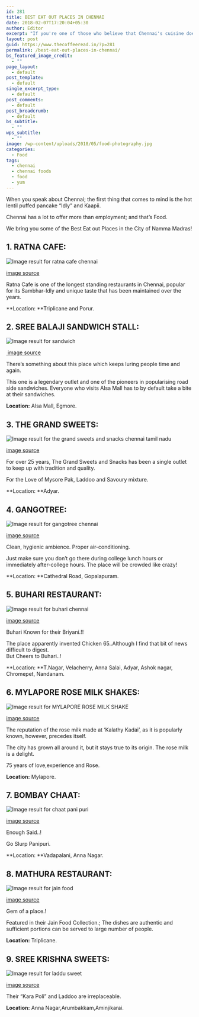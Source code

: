```yaml
---
id: 281
title: BEST EAT OUT PLACES IN CHENNAI
date: 2018-02-07T17:20:04+05:30
author: Editor
excerpt: "If you're one of those who believe that Chennai's cuisine doesn't stretch beyond its 'idli-dosa' stereotypes, be prepared to be pleasantly surprised. "
layout: post
guid: https://www.thecoffeeread.in/?p=281
permalink: /best-eat-out-places-in-chennai/
bs_featured_image_credit:
  - ""
page_layout:
  - default
post_template:
  - default
single_excerpt_type:
  - default
post_comments:
  - default
post_breadcrumb:
  - default
bs_subtitle:
  - ""
wps_subtitle:
  - ""
image: /wp-content/uploads/2018/05/food-photography.jpg
categories:
  - Food
tags:
  - chennai
  - chennai foods
  - food
  - yum
---
```

<div class="sr-social hidden-xs">
  <div>
  </div>
</div>

When you speak about Chennai; the first thing that comes to mind is the hot lentil puffed pancake “Idly” and Kaapii.

Chennai has a lot to offer more than employment; and that’s Food.

We bring you some of the Best Eat out Places in the City of Namma Madras!

## 1. RATNA CAFE:

![Image result for ratna cafe chennai](https://media.hungryforever.com/wp-content/uploads/2017/05/13115025/ratna1.jpg) 

[image source](https://www.google.co.in/search?biw=1350&bih=568&tbs=isz%3Alt%2Cislt%3Axga&tbm=isch&sa=1&ei=JQfsWtvVCIv38QXX1YLoDA&q=ratna+cafe+chennai&oq=ratna+cafe+che&gs_l=psy-ab.3.1.0l2j0i24k1l5.1144008.1147842.0.1149320.14.11.0.3.3.0.141.1071.0j9.9.0....0...1c.1.64.psy-ab..2.12.1108....0.QIYFQMB9-os#imgrc=SMc-qy3D1siMZM:)

Ratna Cafe is one of the longest standing restaurants in Chennai, popular for its Sambhar-Idly and unique taste that has been maintained over the years.

**Location: **Triplicane and Porur.

## 2. SREE BALAJI SANDWICH STALL:

![Image result for sandwich](https://s3.amazonaws.com/truffle-renditions/s01e13_blt-breakfast-sandwich_l_en-US/thumbnails/1080p-Thumbnail.png) 

<div>
  <a href="https://www.google.co.in/search?biw=1350&bih=568&tbs=isz%3Alt%2Cislt%3Axga&tbm=isch&sa=1&ei=7gvsWoPtBof3vATSq6bYCQ&q=sandwich&oq=sand&gs_l=psy-ab.3.0.0i67k1j0j0i67k1j0j0i67k1l2j0j0i67k1j0l2.7242.7874.0.9239.4.4.0.0.0.0.205.532.0j2j1.3.0....0...1c.1.64.psy-ab..1.3.530....0.RfxNpkv2Zd4#imgrc=6cPMQcXtMKLRzM:"> image source</a>
</div>

There’s something about this place which keeps luring people time and again.

This one is a legendary outlet and one of the pioneers in popularising road side sandwiches. Everyone who visits Alsa Mall has to by default take a bite at their sandwiches.

**Location:** Alsa Mall, Egmore.

## 3. THE GRAND SWEETS:

![Image result for the grand sweets and snacks chennai tamil nadu](http://1.bp.blogspot.com/-u37eWLGiV8E/UaeR_6zG0YI/AAAAAAAAOAA/qMm2PQGVKfY/s1600/3.jpg) 

[image source](https://www.google.co.in/search?biw=1350&bih=568&tbs=isz%3Alt%2Cislt%3Axga&tbm=isch&sa=1&ei=-AvsWvDDJYjVvgTJvoW4AQ&q=the+grand+sweets+and+snacks+chennai+tamil+nadu&oq=the+grand+swee&gs_l=psy-ab.3.0.0l2j0i24k1l8.51057.54726.0.56700.14.12.0.2.2.0.155.1357.0j11.11.0....0...1c.1.64.psy-ab..1.13.1378...0i67k1j0i8i30k1.0.IVsHDLuOouM#imgrc=F3FpCr7-f0K-xM:)

For over 25 years, The Grand Sweets and Snacks has been a single outlet to keep up with tradition and quality.

For the Love of Mysore Pak, Laddoo and Savoury mixture.

**Location: **Adyar.

## 4. GANGOTREE:

![Image result for gangotree chennai](https://im1.dineout.co.in/images/uploads/restaurant/sharpen/1/h/w/p1029-143754288155af29e1037d7.jpg?w=1200) 

[image source](https://www.google.co.in/search?biw=1350&bih=568&tbs=isz%3Alt%2Cislt%3Axga&tbm=isch&sa=1&ei=MgzsWs-DKMf-vASw1riADw&q=gangotree+chennai&oq=gangotree+ch&gs_l=psy-ab.3.0.0j0i30k1j0i24k1l3.31483.36583.0.37815.16.14.1.1.1.0.188.1799.0j11.11.0....0...1c.1.64.psy-ab..3.13.1814...0i67k1j0i10k1.0.zO9tjbZgsZo#imgrc=H892MkDhcLVYqM:)

Clean, hygienic ambience. Proper air-conditioning.

Just make sure you don’t go there during college lunch hours or immediately after-college hours. The place will be crowded like crazy!

**Location: **Cathedral Road, Gopalapuram.

## 5. BUHARI RESTAURANT:

![Image result for buhari chennai](https://s-ec.bstatic.com/images/hotel/max1280x900/340/34056072.jpg) 

[image source](https://www.google.co.in/search?biw=1350&bih=568&tbs=isz%3Alt%2Cislt%3Axga&tbm=isch&sa=1&ei=hgzsWu2BCsjfvATXmq-gCA&q=buhari+chennai&oq=buhari+chenn&gs_l=psy-ab.3.0.0j0i5i30k1j0i8i30k1l3j0i24k1l5.2203.6223.0.7907.6.6.0.0.0.0.232.879.0j3j2.5.0....0...1c.1.64.psy-ab..1.5.875...0i67k1j0i30k1.0.XDRRX48umdA#imgrc=ZOJtkOQvlfp5pM:)

Buhari Known for their Briyani.!!

The place apparently invented Chicken 65..Although I find that bit of news difficult to digest.  
But Cheers to Buhari..!

**Location: **T.Nagar, Velacherry, Anna Salai, Adyar, Ashok nagar, Chromepet, Nandanam.

## 6. MYLAPORE ROSE MILK SHAKES:

![Image result for MYLAPORE ROSE MILK SHAKE](https://i0.wp.com/media.hungryforever.com/wp-content/uploads/2017/06/26173243/kalathy-rose-milk.jpg?ssl=1?w=1269&strip=all&quality=80) 

[image source](https://www.google.co.in/search?biw=1350&bih=568&tbs=isz%3Alt%2Cislt%3Axga&tbm=isch&sa=1&ei=jwzsWoOUHsv-vATduJywCA&q=MYLAPORE+ROSE+MILK+SHAKE&oq=MYLAPORE+ROSE+MILK+SHAKE&gs_l=psy-ab.3...29044.29044.0.29393.1.1.0.0.0.0.105.105.0j1.1.0....0...1c.1.64.psy-ab..0.0.0....0.YAItx6DQCpQ#imgrc=Wva6TbuGvm7kUM:)

The reputation of the rose milk made at ‘Kalathy Kadai’, as it is popularly known, however, precedes itself.

The city has grown all around it, but it stays true to its origin. The rose milk is a delight.

75 years of love,experience and Rose.

**Location:** Mylapore.

## 7. BOMBAY CHAAT:

![Image result for chaat pani puri](https://i.ytimg.com/vi/4Uojp-MlbwI/maxresdefault.jpg) 

[image source](https://www.google.co.in/search?biw=1350&bih=568&tbs=isz%3Alt%2Cislt%3Axga&tbm=isch&sa=1&ei=7AzsWqvsJMfjvASIl4rQDA&q=chaat+pani+puri&oq=chaat+pani&gs_l=psy-ab.3.0.0j0i8i30k1l3j0i24k1.5534.5958.0.7201.4.4.0.0.0.0.165.384.0j3.3.0....0...1c.1.64.psy-ab..1.3.381...0i10i24k1.0.rQF4A9CIw30#imgrc=H8pF0QrUIzVy-M:)

Enough Said..!

Go Slurp Panipuri.

**Location: **Vadapalani, Anna Nagar.

## 8. MATHURA RESTAURANT:

![Image result for jain food](https://www.whatsuplife.in/delhi/blog/wp-content/uploads/2016/11/jain1.jpg) 

[image source](https://www.google.co.in/search?biw=1350&bih=568&tbs=isz%3Alt%2Cislt%3Axga&tbm=isch&sa=1&ei=Sg3sWuSWL8T7vASMmpT4Dg&q=jain+food&oq=jain+food&gs_l=psy-ab.3..0i67k1j0l3j0i67k1j0l5.8765.8765.0.8998.1.1.0.0.0.0.128.128.0j1.1.0....0...1c.1.64.psy-ab..0.1.128....0.8_qXsbhwD8Q#imgrc=S7Qcq2sfEJotmM:)

Gem of a place.!

Featured in their Jain Food Collection.; The dishes are authentic and sufficient portions can be served to large number of people.

**Location:** Triplicane.

## 9. SREE KRISHNA SWEETS:

![Image result for laddu sweet](https://i.ytimg.com/vi/GwroC8kFGOk/maxresdefault.jpg) 

[image source](https://www.google.co.in/search?biw=1350&bih=568&tbs=isz%3Alt%2Cislt%3Axga&tbm=isch&sa=1&ei=VA3sWpvsOJ6YvQTAh5CQAg&q=laddu+sweet&oq=laddu+sw&gs_l=psy-ab.3.1.0l7.27745.31961.0.33694.8.8.0.0.0.0.157.972.0j8.8.0....0...1c.1.64.psy-ab..0.8.970...0i67k1j0i10i67k1j0i10k1.0.L-IOxdFaMQQ#imgrc=fcYZ7lHk1Svh5M:)

Their “Kara Poli” and Laddoo are irreplaceable.

**Location:** Anna Nagar,Arumbakkam,Aminjikarai.

&nbsp;